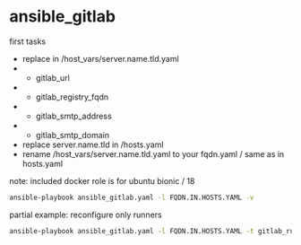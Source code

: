 # ansible_gitlab

first tasks
* replace in /host_vars/server.name.tld.yaml
* * gitlab_url
* * gitlab_registry_fqdn
* * gitlab_smtp_address
* * gitlab_smtp_domain
* replace server.name.tld in /hosts.yaml
* rename /host_vars/server.name.tld.yaml to your fqdn.yaml / same as in hosts.yaml 

note: included docker role is for ubuntu bionic / 18

```bash
ansible-playbook ansible_gitlab.yaml -l FQDN.IN.HOSTS.YAML -v
```

partial example: reconfigure only runners
```bash
ansible-playbook ansible_gitlab.yaml -l FQDN.IN.HOSTS.YAML -t gitlab_runners -v
```
